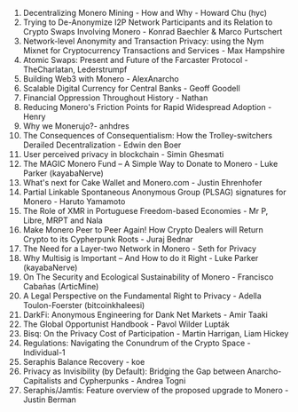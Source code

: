 1. Decentralizing Monero Mining - How and Why - Howard Chu (hyc)
2. Trying to De-Anonymize I2P Network Participants and its Relation to Crypto Swaps Involving Monero - Konrad Baechler & Marco Purtschert
3. Network-level Anonymity and Transaction Privacy: using the Nym Mixnet for Cryptocurrency Transactions and Services - Max Hampshire
4. Atomic Swaps: Present and Future of the Farcaster Protocol - TheCharlatan, Lederstrumpf
5. Building Web3 with Monero - AlexAnarcho
6. Scalable Digital Currency for Central Banks - Geoff Goodell
7. Financial Oppression Throughout History - Nathan
8. Reducing Monero's Friction Points for Rapid Widespread Adoption - Henry
9. Why we Monerujo?- anhdres
10. The Consequences of Consequentialism: How the Trolley-switchers Derailed Decentralization - Edwin den Boer
11. User perceived privacy in blockchain - Simin Ghesmati
12. The MAGIC Monero Fund – A Simple Way to Donate to Monero - Luke Parker (kayabaNerve)
13. What's next for Cake Wallet and Monero.com - Justin Ehrenhofer
14. Partial Linkable Spontaneous Anonymous Group (PLSAG) signatures for Monero - Haruto Yamamoto
15. The Role of XMR in Portuguese Freedom-based Economies - Mr P, Libre, MRPT and Nala
16. Make Monero Peer to Peer Again! How Crypto Dealers will Return Crypto to its Cypherpunk Roots - Juraj Bednar
17. The Need for a Layer-two Network in Monero - Seth for Privacy
18. Why Multisig is Important – And How to do it Right - Luke Parker (kayabaNerve)
19. On The Security and Ecological Sustainability of Monero - Francisco Cabañas (ArticMine)
20. A  Legal Perspective on the Fundamental Right to Privacy - Adella Toulon-Foerster (bitcoinkhaleesi)
21. DarkFi: Anonymous Engineering for Dank Net Markets - Amir Taaki
22. The Global Opportunist Handbook - Pavol Wilder Lupták
23. Bisq: On the Privacy Cost of Participation - Martin Harrigan, Liam Hickey
24. Regulations: Navigating the Conundrum of the Crypto Space - Individual-1
25. Seraphis Balance Recovery - koe
26. Privacy as Invisibility (by Default): Bridging the Gap between Anarcho-Capitalists and Cypherpunks - Andrea Togni
27. Seraphis/Jamtis: Feature overview of the proposed upgrade to Monero - Justin Berman
